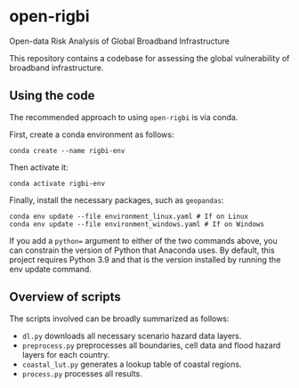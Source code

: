 # open-rigbi
Open-data Risk Analysis of Global Broadband Infrastructure

This repository contains a codebase for assessing the global vulnerability of broadband
infrastructure.


## Using the code

The recommended approach to using `open-rigbi` is via conda.

First, create a conda environment as follows:

    conda create --name rigbi-env

Then activate it:

    conda activate rigbi-env

Finally, install the necessary packages, such as `geopandas`:

    conda env update --file environment_linux.yaml # If on Linux
    conda env update --file environment_windows.yaml # If on Windows

If you add a `python=` argument to either of the two commands above, you can constrain the version of Python that Anaconda uses. By default, this project requires Python 3.9 and that is the version installed by running the env update command.

## Overview of scripts

The scripts involved can be broadly summarized as follows:

- `dl.py` downloads all necessary scenario hazard data layers.
- `preprocess.py` preprocesses all boundaries, cell data and flood hazard layers for each country.
- `coastal_lut.py` generates a lookup table of coastal regions. 
- `process.py` processes all results. 

